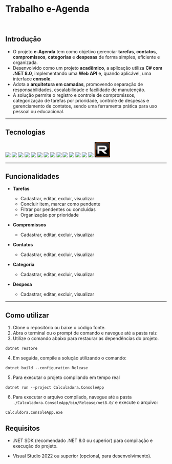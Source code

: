 # Trabalho e-Agenda

![]()

## Introdução

- O projeto **e-Agenda** tem como objetivo gerenciar **tarefas**, **contatos**, **compromissos**, **categorias** e **despesas** de forma simples, eficiente e organizada.
- Desenvolvido como um projeto **acadêmico**, a aplicação utiliza **C# com .NET 8.0**, implementando uma **Web API** e, quando aplicável, uma interface **console**.
- Adota a **arquitetura em camadas**, promovendo separação de responsabilidades, escalabilidade e facilidade de manutenção.
- A solução permite o registro e controle de compromissos, categorização de tarefas por prioridade, controle de despesas e gerenciamento de contatos, sendo uma ferramenta prática para uso pessoal ou educacional.

---

## Tecnologias

<p align="left">
  <img src="https://skillicons.dev/icons?i=cs" height="50"/>
  <img src="https://skillicons.dev/icons?i=dotnet" height="50"/>
  <img src="https://skillicons.dev/icons?i=visualstudio" height="50"/>
  <img src="https://skillicons.dev/icons?i=html" height="50"/>
  <img src="https://skillicons.dev/icons?i=css" height="50"/>
  <img src="https://skillicons.dev/icons?i=js" height="50"/>
  <img src="https://skillicons.dev/icons?i=bootstrap" height="50"/>
  <img src="https://skillicons.dev/icons?i=git" height="50"/>
  <img src="https://skillicons.dev/icons?i=github" height="50"/>
  <img src="https://cdn.jsdelivr.net/gh/devicons/devicon/icons/postgresql/postgresql-original.svg" height="45"/>
  <img src="https://cdn.jsdelivr.net/gh/simple-icons/simple-icons/icons/render.svg" height="40"/>
  <img src="https://skillicons.dev/icons?i=azure" height="50"/>
  <img src="https://skillicons.dev/icons?i=docker" height="50"/>
  <img src="https://cdn.jsdelivr.net/gh/simple-icons/simple-icons/icons/newrelic.svg" height="45"/> 
  <img src="https://raw.githubusercontent.com/swagger-api/swagger-ui/master/dist/favicon-32x32.png" height="48" width="48" alt="Swagger UI"/>
</p>

---

## Funcionalidades

- **Tarefas**  
  - Cadastrar, editar, excluir, visualizar  
  - Concluir item, marcar como pendente  
  - Filtrar por pendentes ou concluídas  
  - Organização por prioridade

- **Compromissos**  
  - Cadastrar, editar, excluir, visualizar

- **Contatos**  
  - Cadastrar, editar, excluir, visualizar

- **Categoria**  
  - Cadastrar, editar, excluir, visualizar

- **Despesa**  
  - Cadastrar, editar, excluir, visualizar

---

## Como utilizar

1. Clone o repositório ou baixe o código fonte.
2. Abra o terminal ou o prompt de comando e navegue até a pasta raiz
3. Utilize o comando abaixo para restaurar as dependências do projeto.

```
dotnet restore
```

4. Em seguida, compile a solução utilizando o comando:
   
```
dotnet build --configuration Release
```

5. Para executar o projeto compilando em tempo real
   
```
dotnet run --project Calculadora.ConsoleApp
```

6. Para executar o arquivo compilado, navegue até a pasta `./Calculadora.ConsoleApp/bin/Release/net8.0/` e execute o arquivo:
   
```
Calculdora.ConsoleApp.exe
```

## Requisitos

- .NET SDK (recomendado .NET 8.0 ou superior) para compilação e execução do projeto.

- Visual Studio 2022 ou superior (opcional, para desenvolvimento).
